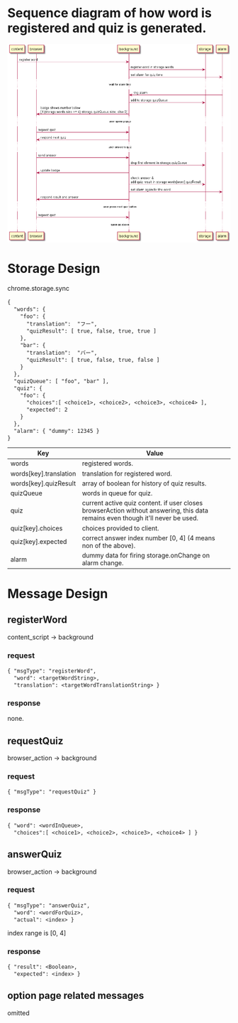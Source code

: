 # Sequence diagram of how word is registered and quiz is generated.
![](sequence.png)

# Storage Design
chrome.storage.sync
```
{
  "words": {
    "foo": {
      "translation":  "フー",
      "quizResult": [ true, false, true, true ]
    },
    "bar": {
      "translation":  "バー",
      "quizResult": [ true, false, true, false ]
    }
  },
  "quizQueue": [ "foo", "bar" ],
  "quiz": {
    "foo": {
      "choices":[ <choice1>, <choice2>, <choice3>, <choice4> ],
      "expected": 2
    }
  },
  "alarm": { "dummy": 12345 }
}
```
| Key | Value |
|----|----|
| words | registered words. |
| words[key].translation | translation for registered word. |
| words[key].quizResult | array of boolean for history of quiz results. |
| quizQueue | words in queue for quiz. |
| quiz | current active quiz content. if user closes browserAction without answering, this data remains even though it'll never be used. |
| quiz[key].choices | choices provided to client. |
| quiz[key].expected | correct answer index number [0, 4] (4 means non of the above). |
| alarm | dummy data for firing storage.onChange on alarm change. |

# Message Design
## registerWord
content_script -> background
### request
```
{ "msgType": "registerWord",
  "word": <targetWordString>,
  "translation": <targetWordTranslationString> }
```
### response
none.

## requestQuiz
browser_action -> background
### request
```
{ "msgType": "requestQuiz" }
```
### response
```
{ "word": <wordInQueue>,
  "choices":[ <choice1>, <choice2>, <choice3>, <choice4> ] }
```
## answerQuiz
browser_action -> background
### request
```
{ "msgType": "answerQuiz",
  "word": <wordForQuiz>,
  "actual": <index> }
```
index range is [0, 4]
### response
```
{ "result": <Boolean>,
  "expected": <index> }
```
## option page related messages
omitted
